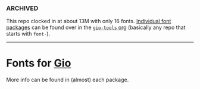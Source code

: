 ### ARCHIVED

This repo clocked in at about 13M with only 16 fonts.
[Individual font packages](https://github.com/gio-tools?q=font-&type=all&language=&sort=)
can be found over in the [`gio-tools` org](https://github.com/gio-tools) (basically any
repo that starts with `font-`).

---

# Fonts for [Gio](https://gioui.org/)

More info can be found in (almost) each package.
